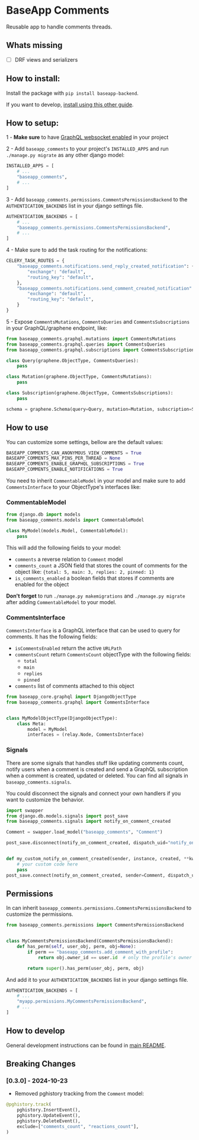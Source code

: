 # BaseApp Comments

Reusable app to handle comments threads.

## Whats missing

- [ ] DRF views and serializers

## How to install:

Install the package with `pip install baseapp-backend`.

If you want to develop, [install using this other guide](#how-to-develop).

## How to setup:

1 - **Make sure** to have [GraphQL websocket enabled](../baseapp-core/baseapp_core/graphql/README.md#enable-websockets) in your project

2 - Add `baseapp_comments` to your project's `INSTALLED_APPS` and run `./manage.py migrate` as any other django model:

```python
INSTALLED_APPS = [
    # ...
    "baseapp_comments",
    # ...
]
```

3 - Add `baseapp_comments.permissions.CommentsPermissionsBackend` to the `AUTHENTICATION_BACKENDS` list in your django settings file.

```python
AUTHENTICATION_BACKENDS = [
    # ...
    "baseapp_comments.permissions.CommentsPermissionsBackend",
    # ...
]
```

4 - Make sure to add the task routing for the notifications:

```python
CELERY_TASK_ROUTES = {
    "baseapp_comments.notifications.send_reply_created_notification": {
        "exchange": "default",
        "routing_key": "default",
    },
    "baseapp_comments.notifications.send_comment_created_notification": {
        "exchange": "default",
        "routing_key": "default",
    }
}
```

5 - Expose `CommentsMutations`, `CommentsQueries` and `CommentsSubscriptions` in your GraphQL/graphene endpoint, like:

```python
from baseapp_comments.graphql.mutations import CommentsMutations
from baseapp_comments.graphql.queries import CommentsQueries
from baseapp_comments.graphql.subscriptions import CommentsSubscriptions

class Query(graphene.ObjectType, CommentsQueries):
    pass

class Mutation(graphene.ObjectType, CommentsMutations):
    pass

class Subscription(graphene.ObjectType, CommentsSubscriptions):
    pass

schema = graphene.Schema(query=Query, mutation=Mutation, subscription=Subscription)
```

## How to use

You can customize some settings, bellow are the default values:

```python
BASEAPP_COMMENTS_CAN_ANONYMOUS_VIEW_COMMENTS = True
BASEAPP_COMMENTS_MAX_PINS_PER_THREAD = None
BASEAPP_COMMENTS_ENABLE_GRAPHQL_SUBSCRIPTIONS = True
BASEAPP_COMMENTS_ENABLE_NOTIFICATIONS = True
```

You need to inherit `CommentableModel` in your model and make sure to add `CommentsInterface` to your ObjectType's interfaces like:

### CommentableModel

```python
from django.db import models
from baseapp_comments.models import CommentableModel

class MyModel(models.Model, CommentableModel):
    pass
```

This will add the following fields to your model:

- `comments` a reverse relation to `Comment` model
- `comments_count` a JSON field that stores the count of comments for the object like: `{total: 5, main: 3, replies: 2, pinned: 1}`
- `is_comments_enabled` a boolean fields that stores if comments are enabled for the object

**Don't forget** to run `./manage.py makemigrations` and `./manage.py migrate` after adding `CommentableModel` to your model.

### CommentsInterface

`CommentsInterface` is a GraphQL interface that can be used to query for comments. It has the following fields:

- `isCommentsEnabled` return the active `URLPath`
- `commentsCount` return `CommentsCount` objectType with the following fields:
    - `total`
    - `main`
    - `replies`
    - `pinned`
- `comments` list of comments attached to this object

```python
from baseapp_core.graphql import DjangoObjectType
from baseapp_comments.graphql import CommentsInterface


class MyModelObjectType(DjangoObjectType):
    class Meta:
        model = MyModel
        interfaces = (relay.Node, CommentsInterface)

```

### Signals

There are some signals that handles stuff like updating comments count, notify users when a comment is created and send a GraphQL subscription when a comment is created, updated or deleted. You can find all signals in `baseapp_comments.signals`.

You could disconnect the signals and connect your own handlers if you want to customize the behavior.

```python
import swapper
from django.db.models.signals import post_save
from baseapp_comments.signals import notify_on_comment_created

Comment = swapper.load_model("baseapp_comments", "Comment")

post_save.disconnect(notify_on_comment_created, dispatch_uid="notify_on_comment_created")


def my_custom_notify_on_comment_created(sender, instance, created, **kwargs):
    # your custom code here
    pass
post_save.connect(notify_on_comment_created, sender=Comment, dispatch_uid="notify_on_comment_created")
```

## Permissions

In can inherit `baseapp_comments.permissions.CommentsPermissionsBackend` to customize the permissions.

```python
from baseapp_comments.permissions import CommentsPermissionsBackend


class MyCommentsPermissionsBackend(CommentsPermissionsBackend):
    def has_perm(self, user_obj, perm, obj=None):
        if perm == "baseapp_comments.add_comment_with_profile":
            return obj.owner_id == user.id  # only the profile's owner can use

        return super().has_perm(user_obj, perm, obj)
```

And add it to your `AUTHENTICATION_BACKENDS` list in your django settings file.

```python
AUTHENTICATION_BACKENDS = [
    # ...
    "myapp.permissions.MyCommentsPermissionsBackend",
    # ...
]

```

## How to develop

General development instructions can be found in [main README](..#how-to-develop).


## Breaking Changes
### [0.3.0] - 2024-10-23
- Removed pghistory tracking from the `Comment` model:

```python
@pghistory.track(
    pghistory.InsertEvent(),
    pghistory.UpdateEvent(),
    pghistory.DeleteEvent(),
    exclude=["comments_count", "reactions_count"],
)

```
